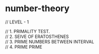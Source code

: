 # number-theory

// LEVEL - 1                     

// 1. PRIMALITY TEST.   
// 2. SEIVE OF ERATOSTHENES               
// 3. PRIME NUMBERS BETWEEN INTERVAL              
// 4. PRIME PRIME         
